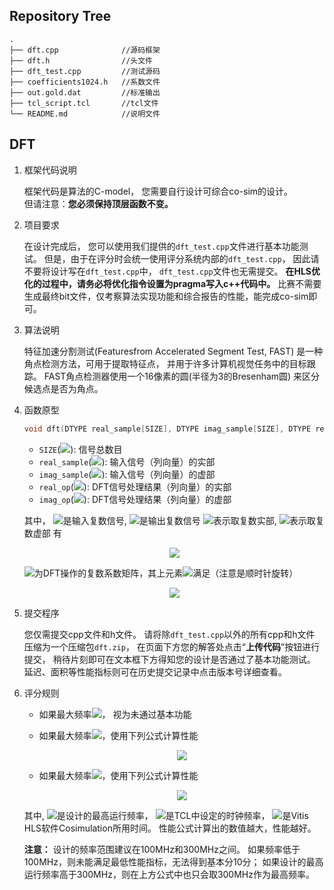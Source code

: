## Repository Tree
```
.
├── dft.cpp              //源码框架
├── dft.h                //头文件
├── dft_test.cpp         //测试源码
├── coefficients1024.h   //系数文件
├── out.gold.dat         //标准输出
├── tcl_script.tcl       //tcl文件
└── README.md            //说明文件
```
## DFT

1. 框架代码说明

    框架代码是算法的C-model，
    您需要自行设计可综合co-sim的设计。  
    但请注意：**您必须保持顶层函数不变。**

2. 项目要求

    在设计完成后，
    您可以使用我们提供的`dft_test.cpp`文件进行基本功能测试。
    但是，由于在评分时会统一使用评分系统内部的`dft_test.cpp`，
    因此请不要将设计写在`dft_test.cpp`中，
    `dft_test.cpp`文件也无需提交。
    **在HLS优化的过程中，请务必将优化指令设置为pragma写入c++代码中。**
    比赛不需要生成最终bit文件，仅考察算法实现功能和综合报告的性能，能完成co-sim即可。
	
3. 算法说明

    特征加速分割测试(Featuresfrom Accelerated Segment Test, FAST)
    是一种角点检测方法，可用于提取特征点，
    并用于许多计算机视觉任务中的目标跟踪。
    FAST角点检测器使用一个16像素的圆(半径为3的Bresenham圆)
    来区分候选点是否为角点。

4. 函数原型

    ```c++
    void dft(DTYPE real_sample[SIZE], DTYPE imag_sample[SIZE], DTYPE real_op[SIZE], DTYPE imag_op[SIZE])
    ```
    - `SIZE`(![](https://render.githubusercontent.com/render/math?math=N)): 信号总数目
    - `real_sample`(![](https://render.githubusercontent.com/render/math?math=\mathfrak{Re}(z_i))): 输入信号（列向量）的实部
    - `imag_sample`(![](https://render.githubusercontent.com/render/math?math=\mathfrak{Im}(z_i))): 输入信号（列向量）的虚部
    - `real_op`(![](https://render.githubusercontent.com/render/math?math=\mathfrak{Re}(z_o))): DFT信号处理结果（列向量）的实部
    - `imag_op`(![](https://render.githubusercontent.com/render/math?math=\mathfrak{Im}(z_o))): DFT信号处理结果（列向量）的虚部

    其中，
    ![](https://render.githubusercontent.com/render/math?math=z_i)是输入复数信号, ![](https://render.githubusercontent.com/render/math?math=z_o)是输出复数信号
    ![](https://render.githubusercontent.com/render/math?math=\mathfrak{Re}(z))表示取复数实部, ![](https://render.githubusercontent.com/render/math?math=\mathfrak{Im}(z))表示取复数虚部
    有
    <div align="center">
    <img src="https://render.githubusercontent.com/render/math?math=\huge%20z_o=S%20\times%20z_i">
    </div>

    ![](https://render.githubusercontent.com/render/math?math=S)为DFT操作的复数系数矩阵，其上元素![](https://render.githubusercontent.com/render/math?math=s_{i,j})满足（注意是顺时针旋转）

    <div align="center">
    <img src="https://render.githubusercontent.com/render/math?math=\huge%20s_{i,j}=\cos(2\pi\frac{i%20\cdot%20j}{N})-\mathbb{i}\cdot\sin(2\pi\frac{i%20\cdot%20j}{N})">
    </div>

5. 提交程序

    您仅需提交cpp文件和h文件。
    请将除`dft_test.cpp`以外的所有cpp和h文件
    压缩为一个压缩包`dft.zip`，
    在页面下方您的解答处点击“**上传代码**”按钮进行提交，
    稍待片刻即可在文本框下方得知您的设计是否通过了基本功能测试。
    延迟、面积等性能指标则可在历史提交记录中点击版本号详细查看。
  
6. 评分规则

    - 如果最大频率![](https://render.githubusercontent.com/render/math?math=F_{max}<100\MHz)， 视为未通过基本功能

    - 如果最大频率![](https://render.githubusercontent.com/render/math?math=100\MHz%20\le%20F_{max}<300\MHz)，使用下列公式计算性能
      <div align="center">
      <img src="https://render.githubusercontent.com/render/math?math=\huge%20\frac{T_{clock}\times%20F_{max}}{\tau_{Simulation}}">
      </div>

    - 如果最大频率![](https://render.githubusercontent.com/render/math?math=F_{max}%20\ge%20300\MHz)，使用下列公式计算性能
      <div align="center">
      <img src="https://render.githubusercontent.com/render/math?math=\huge%20\frac{T_{clock}\times300\MHz}{\tau_{Simulation}}">
      </div>
    
    其中,
    ![](https://render.githubusercontent.com/render/math?math=F_{max})是设计的最高运行频率，
    ![](https://render.githubusercontent.com/render/math?math=T_{clock})是TCL中设定的时钟频率，
    ![](https://render.githubusercontent.com/render/math?math=\tau_{Simulation})是Vitis HLS软件Cosimulation所用时间。
    性能公式计算出的数值越大，性能越好。

    **注意：**
    设计的频率范围建议在100MHz和300MHz之间。
    如果频率低于100MHz，则未能满足最低性能指标，无法得到基本分10分；
    如果设计的最高运行频率高于300MHz，则在上方公式中也只会取300MHz作为最高频率。

